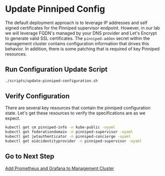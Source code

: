 # Update Pinniped Config

The default deployment approach is to leverage IP addresses and self signed certificates for the Pinniped supervisor endpoint.  However, in our lab we will leverage FQDN's managed by your DNS provider and Let's Encrypt to generate valid SSL certificates.  The `pinniped-addon` secret within the management cluster contains configuration information that drives this behavior.  In addition, there is some patching that is required of key Pinniped resources.

## Run Configuration Update Script

```bash
./scripts/update-pinniped-configuration.sh
```

## Verify Configuration

There are several key resources that contain the pinniped configuration state.  Let's get these resources to verify the specifications are as we expect.

```bash
kubectl get cm pinniped-info -n kube-public -oyaml
kubectl get federationdomain -n pinniped-supervisor -oyaml
kubectl get jwtauthenticator -n pinniped-concierge -oyaml
kubectl get oidcidentityprovider -n pinniped-supervisor -oyaml
```


## Go to Next Step

[Add Prometheus and Grafana to Management Cluster](08_monitoring_mgmt.md)
